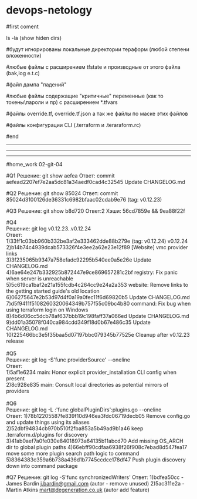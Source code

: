 # devops-netology
#first coment

ls -la (show hiden dirs)

#будут игнорированы локальные директории тераформ (любой степени вложенности)

#любые файлы с расширением tfstate и производные от этого файла (bak,log e.t.c)

#файл дампа "падений"

#любые файлы содержащие "критичные" переменные (как то токены\пароли и пр) с расширением *.tfvars

#файлы override.tf, override.tf.json а так же файлы по маске этих файлов

#файлы конфигурации CLI (.terraform и .teraraform.rc)

#end
__________________________________________________________________
__________________________________________________________________
__________________________________________________________________

#home_work 02-git-04

#Q1
Решение: git show aefea 
Ответ: commit aefead2207ef7e2aa5dc81a34aedf0cad4c32545
Update CHANGELOG.md

#Q2
Решение: git show 85024
Ответ: commit 85024d3100126de36331c6982bfaac02cdab9e76 (tag: v0.12.23)

#Q3
Решение: git show b8d720
Ответ:2
Хэши: 56cd7859e && 9ea88f22f 

#Q4<br>
Решение: git log  v0.12.23..v0.12.24<br>
Ответ:<br>
1)33ff1c03bb960b332be3af2e333462dde88b279e (tag: v0.12.24) v0.12.24<br>
2)b14b74c4939dcab573326f4e3ee2a62e23e12f89 [Website] vmc provider links<br>
3)3f235065b9347a758efadc92295b540ee0a5e26e Update CHANGELOG.md<br>
4)6ae64e247b332925b872447e9ce869657281c2bf registry: Fix panic when server is unreachable<br>
5)5c619ca1baf2e21a155fcdb4c264cc9e24a2a353 website: Remove links to the getting started guide's old location<br>
6)06275647e2b53d97d4f0a19a0fec11f6d69820b5 Update CHANGELOG.md<br>
7)d5f9411f5108260320064349b757f55c09bc4b80 command: Fix bug when using terraform login on Windows<br>
8)4b6d06cc5dcb78af637bbb19c198faff37a066ed Update CHANGELOG.md<br>
9)dd01a35078f040ca984cdd349f18d0b67e486c35 Update CHANGELOG.md<br>
10)225466bc3e5f35baa5d07197bbc079345b77525e Cleanup after v0.12.23 release<br>
<br>
#Q5<br>
Решение: git log -S'func providerSource' --oneline<br>
Ответ:<br>
1)5af1e6234 main: Honor explicit provider_installation CLI config when present<br>
2)8c928e835 main: Consult local directories as potential mirrors of providers<br>
<br>
#Q6<br>
Решение: git log -L :'func globalPluginDirs':plugins.go --oneline<br>
Ответ: 
1)78b12205587fe839f10d946ea3fdc06719decb05 Remove config.go and update things using its aliases
2)52dbf94834cb970b510f2fba853a5b49ad9b1a46 keep .terraform.d/plugins for discovery
3)41ab0aef7a0fe030e84018973a64135b11abcd70 Add missing OS_ARCH dir to global plugin paths
4)66ebff90cdfaa6938f26f908c7ebad8d547fea17 move some more plugin search path logic to command
5)8364383c359a6b738a436d1b7745ccdce178df47 Push plugin discovery down into command package

#Q7
Решение: git log -S'func synchronizedWriters'
Ответ: 
1)bdfea50cc - James Bardin j.bardin@gmail.com (autor - remove unused)
2)5ac311e2a - Martin Atkins mart@degeneration.co.uk (autor add feature)
